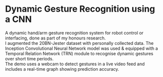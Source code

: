 # Dynamic Gesture Recognition using a CNN  
  
A dynamic hand/arm gesture recognition system for robot control or interfacing, done as part of my honours research.  
I augmented the 20BN-Jester dataset with personally collected data. The Inception Convolutional Neural Network model was used & equipped with a Temporal Relation Network (TRN) module to recognise dynamic gestures over short time periods.  
The demo uses a webcam to detect gestures in a live video feed and includes a real-time graph showing prediction accuracy.
